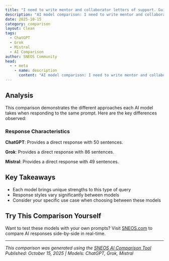 ```yaml
---
title: "I need to write mentor and collaborator letters of support. Guide me: 1) Ask mentors to describe their qualifications and commitment"
description: "AI model comparison: I need to write mentor and collaborator letters of support. Guide me: 1) Ask mentors to describe the..."
date: 2025-10-15
category: comparison
layout: Clean
tags:
  - ChatGPT
  - Grok
  - Mistral
  - AI Comparison
author: SNEOS Community
head:
  - - meta
    - name: description
      content: "AI model comparison: I need to write mentor and collaborator letters of support. Guide me: 1) Ask mentors to describe their qualifications an..."
---
```


<ChatComparison
  title="I need to write mentor and collaborator letters of support. Guide me: 1) Ask mentors to describe their qualifications and commitment"
  prompt="I need to write mentor and collaborator letters of support. Guide me: 1) Ask mentors to describe their qualifications and commitment"
  :responses='{"ChatGPT": "When writing letters of support for mentors and collaborators, it\u0027s essential to clearly articulate their qualifications, experience, and commitment to the project. Here\u2019s a guide on how to ask mentors for this information and what to include in the letters:\n\n### Requesting Information from Mentors\n\nYou can approach your mentors through a formal email or a personal conversation. Here\u2019s a template you might use:\n\n---\n\n**Subject:** Request for Letter of Support\n\nDear [Mentor\u0027s Name],\n\nI hope this message finds you well. I am currently working on [briefly describe your project or opportunity, e.g., a grant application, research project, etc.], and I would be honored to have your support in this endeavor.\n\nTo strengthen my application, I would greatly appreciate it if you could provide a letter of support that outlines your qualifications and commitment to this project. Specifically, it would be helpful if you could include:\n\n1. **Your Qualifications**: A brief description of your expertise, relevant experience, and any particular achievements related to the project.\n  \n2. **Your Commitment to the Project**: Your role in the project, how you plan to contribute, and your dedication to guiding or collaborating on this work.\n\n3. **Impact of Your Involvement**: How your support adds value to the project and your connection to the thematic area of the research.\n\nThe letter would ideally be around [insert a word count or page limit] and should be suitable for inclusion in my application by [insert deadline]. Please let me know if you would be willing to take this on. I can provide additional context or details about the project to assist you.\n\nThank you very much for considering this request. I truly appreciate your support and mentorship.\n\nBest regards,\n\n[Your Name]  \n[Your Position/Title]  \n[Your Institution/Organization]  \n[Your Contact Information]\n\n---\n\n### Structure of the Letter of Support\n\nOnce you have received the required information from your mentor, you can structure their letter as follows:\n\n1. **Introduction**\n   - State who the mentor is, their qualifications, and how they are connected to you.\n   - Mention the purpose of the letter.\n\n2. **Qualifications**\n   - Highlight the mentor\u0027s relevant experience, credentials, and achievements.\n   - Include any specific skills or knowledge that are pertinent to the project.\n\n3. **Commitment**\n   - Describe the mentor\u2019s proposed role in the project and what contributions they plan to make.\n   - Explain how their involvement will enhance your work and the overall research.\n\n4. **Impact**\n   - Briefly discuss how the mentor\u2019s background and commitment will have a positive impact on the project\u2019s success.\n   - Mention any past collaborations or successes that exemplify their capabilities.\n\n5. **Conclusion**\n   - Summarize the support being provided.\n   - Offer any additional comments or a statement of enthusiasm for the project.\n   - Optionally provide contact information for follow-up.\n\n### Example Letter\n\n---\n\n[Date]\n\nTo Whom It May Concern,\n\nI am writing in support of [Your Name]\u0027s application for [specific project, grant, etc.]. I am [Mentor\u0027s Name], [position, affiliation, and brief credentials]. With over [X years] of experience in [specific field or area], I have been fortunate to lead numerous successful research initiatives, including [mention relevant projects or roles].\n\nI have had the pleasure of mentoring [Your Name] for [duration], and during this time, I have been consistently impressed with their dedication and insightful approach to [describe relevant area]. I am fully committed to supporting their project by [describe how you will contribute, e.g., providing guidance, resources, additional expertise, etc.]. My experience in [specific area] equips me to offer substantial assistance in [specific tasks or areas within the project].\n\nThe opportunity to work alongside [Your Name] aligns with my ongoing research interests in [mention thematic areas], and I am enthusiastic about the potential outcomes of this collaboration. I firmly believe that my involvement will significantly enhance the quality and impact of their project.\n\nPlease feel free to contact me at [Mentor\u0027s contact information] should you require any further information.\n\nSincerely,\n\n[Mentor\u0027s Name]  \n[Title/Position]  \n[Institution/Organization]  \n[Contact Information]\n\n---\n\nFeel free to adjust the templates and structures according to your needs and your mentor\u0027s style. Good luck with your project!", "Grok": "### Guide to Writing Mentor and Collaborator Letters of Support\n\nLetters of support from mentors and collaborators are crucial in applications for grants, fellowships, academic positions, or promotions. They provide third-party validation of your skills, potential, and project viability. Below, I\u0027ll break this down based on your query, focusing first on mentors (point 1), then expanding to collaborators and general structure. Aim for 1-2 pages per letter, using professional tone, specific examples, and enthusiastic language. Always customize based on the relationship and context.\n\n#### 1. Asking Mentors to Describe Their Qualifications and Commitment\nMentor letters should emphasize the mentor\u0027s expertise and their dedicated role in your development. When requesting such a letter, provide clear guidance to ensure it covers these elements. Here\u0027s how to approach it:\n\n- **How to Request the Letter**: Email or meet with the mentor, explaining the application\u0027s purpose (e.g., \u0022This is for an NSF fellowship\u0022). Share your CV, proposal draft, and specific points you\u0027d like addressed. Suggest: \u0022Please describe your qualifications relevant to this project and your commitment to mentoring me.\u0022\n\n- **Key Elements to Include (Guide Your Mentor)**:\n  - **Qualifications**: Ask them to highlight their credentials that make them an ideal mentor. This builds credibility.\n    - Examples: Academic rank (e.g., \u0022Full Professor in [Field] at [Institution] with 20\u002B years of experience\u0022), relevant expertise (e.g., \u0022Led [specific project or publication] in [area]\u0022), awards/grants (e.g., \u0022PI on $X million NSF grant\u0022), and track record of mentoring (e.g., \u0022Successfully mentored 15 PhD students, 5 of whom secured faculty positions\u0022).\n    - Why it matters: Shows the mentor\u0027s authority to endorse you, assuring reviewers of high-quality guidance.\n  \n  - **Commitment**: Request details on their ongoing involvement and resources they\u0027ll provide.\n    - Examples: Time allocation (e.g., \u0022Meet bi-weekly for the next 3 years\u0022), resources (e.g., \u0022Access to my lab facilities and funding for travel\u0022), and long-term support (e.g., \u0022Will co-author publications and introduce you to my network in [field]\u0022).\n    - Why it matters: Demonstrates a sustainable relationship, reducing perceived risks in your proposal.\n\n- **Sample Request Snippet** (to copy/adapt in your email):\n  \u003E \u0022In the letter, could you please describe your qualifications as a mentor in [your field], such as your research background and past mentoring successes? Additionally, outline your commitment to this project, including the time and resources you\u0027ll dedicate to my growth.\u0022\n\n- **Potential Pitfalls to Avoid**: Ensure the mentor avoids generic praise; push for specifics tied to your work (e.g., \u0022Your guidance on my pilot study led to [outcome]\u0022). If they\u0027re busy, offer to draft a template they can edit.\n\n#### 2. Guidance for Collaborator Letters\nCollaborator letters focus on the partnership\u0027s feasibility, your complementary strengths, and mutual benefits. They\u0027re often shorter and more project-specific than mentor letters.\n\n- **How to Request**: Similar to mentors\u2014provide context and key points. Suggest: \u0022Emphasize our shared goals, your role, and how our collaboration will advance the project.\u0022\n\n- **Key Elements**:\n  - **Qualifications**: Their expertise and why they\u0027re a strong partner.\n    - Examples: \u0022As [role] at [institution], I bring expertise in [skill/area] from [key achievement, e.g., recent paper in Nature].\u0022\n  \n  - **Commitment**: Their contributions and enthusiasm.\n    - Examples: \u0022I commit to [specific actions, e.g., providing data analysis support for 6 months, co-authoring outputs, or joint grant applications]. This collaboration aligns with my lab\u0027s focus on [related topic].\u0022\n  \n  - **Relationship with You**: How you complement each other.\n    - Examples: \u0022Your innovative approach in [your strength] pairs perfectly with my [their strength], as demonstrated in our preliminary discussions.\u0022\n\n- **Sample Request Snippet**:\n  \u003E \u0022Please include your qualifications in [relevant area] and your commitment to the collaboration, such as specific contributions and timeline.\u0022\n\n#### General Structure for All Letters\nUse this template to ensure completeness. Instruct your writers to follow it.\n\n1. **Introduction (1-2 paragraphs)**: State relationship (e.g., \u0022I have mentored [Your Name] since [date]\u0022), purpose of letter, and overall endorsement (e.g., \u0022I strongly support [Your Name]\u0027s application\u0022).\n   \n2. **Body (2-3 paragraphs)**:\n   - Your qualifications/achievements (with examples from their perspective).\n   - Their qualifications and commitment (as above).\n   - Project fit and potential impact.\n\n3. **Conclusion (1 paragraph)**: Reaffirm support, reiterate commitment, and provide contact info (e.g., \u0022Contact me at [email] for questions\u0022).\n\n#### Tips for Success\n- **Timing**: Request 4-6 weeks in advance; follow up politely.\n- **Customization**: Tailor to guidelines (e.g., NIH requires signed letters on letterhead).\n- **Ethics**: Disclose any conflicts (e.g., if they\u0027re a co-applicant). Ensure letters are independent\u2014don\u0027t dictate content, just guide.\n- **Review**: If possible, ask to see a draft for accuracy, but respect their voice.\n- **Common Formats**: PDF on official letterhead, signed (digital OK if specified).\n\nIf you share more details (e.g., the application type or specific field), I can refine this further or provide sample letter excerpts.", "Mistral": "Certainly! Writing mentor and collaborator letters of support is an important part of many academic and professional applications. Here\u2019s a step-by-step guide to help you ask mentors to describe their qualifications and commitment:\n\n### Step 1: Identify Potential Mentors and Collaborators\n- **Mentors:** These are individuals who have guided you in your academic or professional journey. They could be professors, advisors, or senior colleagues.\n- **Collaborators:** These are people you have worked with on projects, research, or other professional endeavors.\n\n### Step 2: Prepare a Request Email\nWhen asking mentors and collaborators to write letters of support, it\u2019s important to be clear and respectful. Here\u2019s a template you can use:\n\n---\n\n**Subject: Request for Letter of Support**\n\nDear [Mentor/Collaborator\u2019s Name],\n\nI hope this email finds you well.\n\nI am writing to request your support in the form of a letter for my [application/project/grant/etc.]. Your guidance and collaboration have been invaluable to my development, and I believe your insights would significantly strengthen my application.\n\nTo help you craft the letter, I would appreciate it if you could include the following:\n\n1. **Qualifications:**\n   - A brief overview of your professional background and expertise.\n   - Your experience in mentoring or collaborating with individuals in our field.\n\n2. **Commitment:**\n   - How you have supported me in the past (e.g., specific projects, advice, or opportunities).\n   - Your willingness to continue supporting me in the future, if applicable.\n\nI have attached a brief summary of my application/project for your reference. If there are any specific points you would like me to address or any additional information you need, please let me know.\n\nThank you very much for your time and consideration. I greatly appreciate your support.\n\nBest regards,\n\n[Your Full Name]\n[Your Contact Information]\n[Your Affiliation]\n\n---\n\n### Step 3: Provide Additional Information\n- **Application Summary:** Include a brief summary of your application or project. This helps the mentor or collaborator understand the context and tailor their letter accordingly.\n- **Deadline:** Clearly state the deadline for the letter submission.\n- **Submission Details:** Provide instructions on how and where to submit the letter (e.g., email address, online portal).\n\n### Step 4: Follow Up\n- **Follow-Up Email:** Send a polite follow-up email a week before the deadline to ensure the letter is on track.\n- **Thank You Note:** After receiving the letter, send a thank you note expressing your gratitude for their support.\n\n### Step 5: Review and Submit\n- **Review:** Once you receive the letters, review them to ensure they meet the requirements of your application.\n- **Submit:** Follow the submission guidelines provided by the application or project.\n\n### Example Email\n\n---\n\n**Subject: Request for Letter of Support**\n\nDear Dr. Smith,\n\nI hope this email finds you well.\n\nI am writing to request your support in the form of a letter for my graduate school application. Your guidance and collaboration have been invaluable to my academic development, and I believe your insights would significantly strengthen my application.\n\nTo help you craft the letter, I would appreciate it if you could include the following:\n\n1. **Qualifications:**\n   - A brief overview of your professional background and expertise.\n   - Your experience in mentoring or collaborating with individuals in our field.\n\n2. **Commitment:**\n   - How you have supported me in the past (e.g., specific projects, advice, or opportunities).\n   - Your willingness to continue supporting me in the future, if applicable.\n\nI have attached a brief summary of my application for your reference. If there are any specific points you would like me to address or any additional information you need, please let me know.\n\nThank you very much for your time and consideration. I greatly appreciate your support.\n\nBest regards,\n\nAlex Johnson\n[Your Contact Information]\n[Your Affiliation]\n\n---\n\nBy following these steps, you can effectively ask mentors and collaborators to describe their qualifications and commitment, ensuring that their letters of support are strong and compelling."}' published-date="{DateTime.UtcNow:HH:mm}"
/>

## Analysis

This comparison demonstrates the different approaches each AI model takes when responding to the same prompt. Here are the key differences observed:

### Response Characteristics

**ChatGPT**: Provides a direct response with 50 sentences. 

**Grok**: Provides a direct response with 86 sentences. 

**Mistral**: Provides a direct response with 49 sentences. 

## Key Takeaways

- Each model brings unique strengths to this type of query
- Response styles vary significantly between models
- Consider your specific use case when choosing between these models

## Try This Comparison Yourself

Want to test these models with your own prompts? Visit [SNEOS.com](https://sneos.com) to compare AI responses side-by-side in real-time.

---

*This comparison was generated using the [SNEOS AI Comparison Tool](https://sneos.com)*
*Published: October 15, 2025 | Models: ChatGPT, Grok, Mistral*
